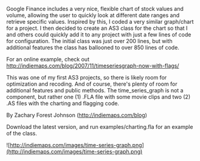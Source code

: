 Google Finance includes a very nice, flexible chart of stock values and volume, allowing the user to quickly look at different date ranges and retrieve specific values.  Inspired by this, I coded a very similar graph/chart for a project.  I then decided to create an AS3 class for the chart so that I and others could quickly add it to any project with just a few lines of code for configuration.  The initial class was just over 200 lines, but with additional features the class has ballooned to over 850 lines of code.

For an online example, check out http://indiemaps.com/blog/2007/11/timeseriesgraph-now-with-flags/


This was one of my first AS3 projects, so there is likely room for optimization and recoding.  And of course, there's plenty of room for additional features and public methods.
The time\_series\_graph is not a component, but rather one (1) .FLA file with some movie clips and two (2) .AS files with the charting and flagging code.

By Zachary Forest Johnson (http://indiemaps.com/blog)

Download the latest version, and run examples/charting.fla for an example of the class.

![http://indiemaps.com/images/time-series-graph.png](http://indiemaps.com/images/time-series-graph.png)